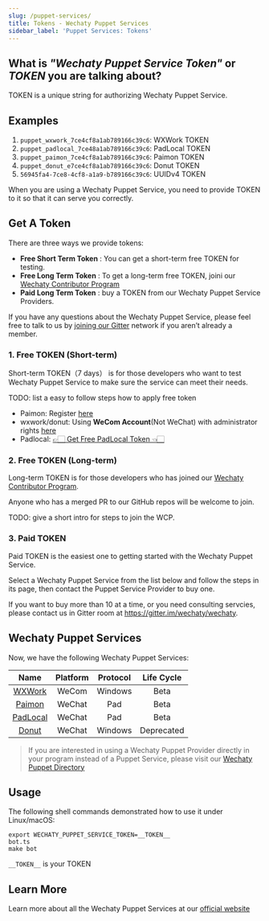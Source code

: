 ```yaml
---
slug: /puppet-services/
title: Tokens - Wechaty Puppet Services
sidebar_label: 'Puppet Services: Tokens'
---
```



## What is _"Wechaty Puppet Service Token"_ or _TOKEN_ you are talking about?

TOKEN is a unique string for authorizing Wechaty Puppet Service.

## Examples

1. `puppet_wxwork_7ce4cf8a1ab789166c39c6`: WXWork TOKEN
1. `puppet_padlocal_7ce48a1ab789166c39c6`: PadLocal TOKEN
1. `puppet_paimon_7ce4cf8a1ab789166c39c6`: Paimon TOKEN
1. `puppet_donut_e7ce4cf8a1ab789166c39c6`: Donut TOKEN
1. `56945fa4-7ce8-4cf8-a1a9-b789166c39c6`: UUIDv4 TOKEN

When you are using a Wechaty Puppet Service, you need to provide TOKEN to it so that it can serve you correctly.

## Get A Token

There are three ways we provide tokens:

- **Free Short Term Token** : You can get a short-term free TOKEN for testing.
- **Free Long Term Token** : To get a long-term free TOKEN, joini our [Wechaty Contributor Program](contributing/contributor-program.md)
- **Paid Long Term Token** :  buy a TOKEN from our Wechaty Puppet Service Providers.

If you have any questions about the Wechaty Puppet Service, please feel free to talk to us by [joining our Gitter](https://gitter.im/wechaty/wechaty) network if you aren’t already a member.

### 1. Free TOKEN (Short-term)

Short-term TOKEN（7 days） is for those developers who want to test Wechaty Puppet Service to make sure the service can meet their needs.

TODO: list a easy to follow steps how to apply free token

- Paimon: Register [here](http://175.27.139.176/)
- wxwork/donut: Using **WeCom Account**(Not WeChat) with administrator rights [here](https://qiwei.juzibot.com/user/login?isWechaty=true)
- Padlocal: [👉🏻 Get Free PadLocal Token 👈🏻](http://pad-local.com/)

### 2. Free TOKEN (Long-term)

Long-term TOKEN is for those developers who has joined our [Wechaty Contributor Program](contributing/contributor-program.md).

Anyone who has a merged PR to our GitHub repos will be welcome to join.

TODO: give a short intro for steps to join the WCP.

### 3. Paid TOKEN

Paid TOKEN is the easiest one to getting started with the Wechaty Puppet Service.

Select a Wechaty Puppet Service from the list below and follow the steps in its page, then contact the Puppet Service Provider to buy one.

If you want to buy more than 10 at a time, or you need consulting servcies, please contact us in Gitter room at <https://gitter.im/wechaty/wechaty>.

## Wechaty Puppet Services

Now, we have the following Wechaty Puppet Services:

| Name | Platform | Protocol | Life Cycle |
| :---: | :---: | :---: | :---: |
| [WXWork](wxwork.md) | WeCom | Windows | Beta |
| [Paimon](paimon.md)| WeChat | Pad | Beta |
| [PadLocal](padlocal.md) | WeChat | Pad | Beta |
| [Donut](donut.md) | WeChat | Windows | Deprecated |

> If you are interested in using a Wechaty Puppet Provider directly in your program instead of a Puppet Service, please visit our [Wechaty Puppet Directory](https://github.com/wechaty/wechaty-puppet/wiki/Directory)

## Usage

The following shell commands demonstrated how to use it under Linux/macOS:

```shell
export WECHATY_PUPPET_SERVICE_TOKEN=__TOKEN__
bot.ts
make bot
```

`__TOKEN__` is your TOKEN

## Learn More

Learn more about all the Wechaty Puppet Services at our [official website](https://wechaty.js.org/docs/puppet-services/)
